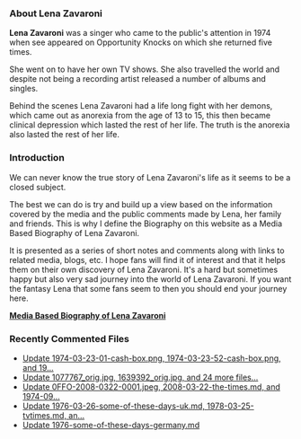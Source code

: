 ### About Lena Zavaroni

<p><strong>Lena Zavaroni</strong> was a singer who came to the public's attention in 1974 when see appeared on Opportunity Knocks on which she returned five times.</p>

<p>She went on to have her own TV shows. She also travelled the world and despite not being a recording artist released a number of albums and singles.</p>

<p>Behind the scenes Lena Zavaroni had a life long fight with her demons, which came out as anorexia from the age of 13 to 15, this then became clinical depression which lasted the rest of her life. The truth is the anorexia also lasted the rest of her life.</p>

### Introduction

<p>We can never know the true story of Lena Zavaroni's life as it seems to be a closed subject.</p>

<p>The best we can do is try and build up a view based on the information covered by the media and the public comments made by Lena, her family and friends. This is why I define the Biography on this website as a Media Based Biography of Lena Zavaroni.</p>

<p>It is presented as a series of short notes and comments along with links to related media, blogs, etc. I hope fans will find it of interest and that it helps them on their own discovery of Lena Zavaroni. It's a hard but sometimes happy but also very sad journey into the world of Lena Zavaroni. If you want the fantasy Lena that some fans seem to then you should end your journey here.</p>

<a href="https://fanzoflenazavaroni.github.io/1963-11-04-lena-zavaroni/"><strong>Media Based Biography of Lena Zavaroni</strong></a>

### Recently Commented Files

<!-- BLOG-POST-LIST:START -->
- [Update 1974-03-23-01-cash-box.png, 1974-03-23-52-cash-box.png, and 19…](https://github.com/FanzOfLenaZavaroni/fanzoflenazavaroni.github.io/commit/1c7ccdb025982b880a28e5fc6111fbad7010e7cc)
- [Update 1077767_orig.jpg, 1639392_orig.jpg, and 24 more files...](https://github.com/FanzOfLenaZavaroni/fanzoflenazavaroni.github.io/commit/a4ff241f168ccdc6592f92720b8121b0d242cdba)
- [Update 0FFO-2008-0322-0001.jpeg, 2008-03-22-the-times.md, and 1974-09…](https://github.com/FanzOfLenaZavaroni/fanzoflenazavaroni.github.io/commit/5e3928b01f1d926b1ca7a58e8fefe58e94826d5f)
- [Update 1976-03-26-some-of-these-days-uk.md, 1978-03-25-tvtimes.md, an…](https://github.com/FanzOfLenaZavaroni/fanzoflenazavaroni.github.io/commit/e8528259b807e420070456ac2742aad2719345ba)
- [Update 1976-some-of-these-days-germany.md](https://github.com/FanzOfLenaZavaroni/fanzoflenazavaroni.github.io/commit/a2e6c1368d5d426ee16368c2eeb18eeeb062d248)
<!-- BLOG-POST-LIST:END -->
